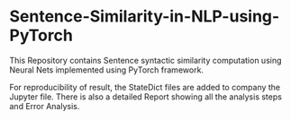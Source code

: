 # Sentence-Similarity-in-NLP-using-PyTorch

This Repository contains Sentence syntactic similarity computation using Neural Nets implemented using PyTorch framework.

For reproducibility of result, the StateDict files are added to company the Jupyter file. There is also a detailed Report showing all the analysis steps and Error Analysis.

